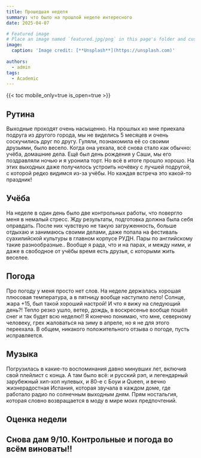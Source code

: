 ```yaml
---
title: Прошедшая неделя
summary: что было на прошлой неделе интересного
date: 2025-04-07

# Featured image
# Place an image named `featured.jpg/png` in this page's folder and customize its options here.
image:
  caption: 'Image credit: [**Unsplash**](https://unsplash.com)'
  
authors:
  - admin
tags:
  - Academic
---
```


{{< toc mobile_only=true is_open=true >}}

## Рутина

Выходные проходят очень насыщенно. На прошлых ко мне приехала подруга из другого города, мы не виделись 5 месяцев и очень соскучились друг по другу. Гуляли, познакомила её со своими друзьями, было весело. Когда она уехала, всё снова стало как обычно: учёба, домашние дела. Ещё был день рождения у Саши, мы его поздравляли ночью и я уронила торт. Но всё в итоге прошло хорошо. На этих выходных даже получилось устроить ночёвку с лучшей подругой, с которой редко видимся из-за учёбы. Но каждая встреча это какой-то праздник!

[//]: # ([![The template is mobile first with a responsive design to ensure that your site looks stunning on every device.]&#40;https://raw.githubusercontent.com/wowchemy/wowchemy-hugo-modules/main/starters/academic/preview.png&#41;]&#40;https://hugoblox.com&#41;)

## Учёба

На неделе в один день было две контрольных работы, что повергло меня в немалый стресс. Жду результаты, подготовка должна была себя оправдать. После них чувствую не такую загруженность, больше отдыхаю и занимаюсь своими делами, даже попала на фестиваль суахилийской культуры в главном корпусе РУДН. Пары по английскому такие разнообразные.. Вообще я рада, что и на парах, и между ними, и даже в свободное от учёбы время есть друзья, с которыми жить веселее.

## Погода

Про погоду у меня просто нет слов. На неделе держалась хорошая плюсовая температура, а в пятницу вообще наступило лето! Солнце, жара +15, был такой хороший настрой! И что я вижу на следующий день?! Тепло резко ушло, ветер, дождь, в воскресенье вообще пошёл снег и так будет всю неделю!! Я конечно понимаю, что мне, северному человеку, грех жаловаться на зиму в апреле, но я не для этого переехала. В общем, никакого положительного отзыва о погоде, пусть исправляется.

## Музыка 

Погрузилась в какие-то воспоминания давно минувших лет, включив свой плейлист с конца. А там было всё: и русский рэп, и легендарный зарубежный хип-хоп нулевых, и 80-е с Боуи и Queen, и вечно жизнерадостная Испания, которая звучала в каждом доме, где работало радио по солнечным выходным дням. Прям ностальгия, которая словно возвращается в моду в мире моих предпочтений.


## Оценка недели 

Снова дам 9/10. Контрольные и погода во всём виноваты!!
---
